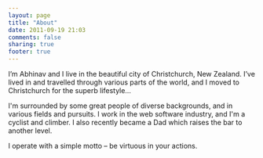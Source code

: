 ```yaml
---
layout: page
title: "About"
date: 2011-09-19 21:03
comments: false
sharing: true
footer: true
---
```


I’m Abhinav and I live in the beautiful city of Christchurch, New Zealand. I’ve lived in and travelled through various parts of the world, and I moved to Christchurch for the superb lifestyle…

I'm surrounded by some great people of diverse backgrounds, and in various fields and pursuits. I work in the web software industry, and I'm a cyclist and climber.  I also recently became a Dad which raises the bar to another level.

I operate with a simple motto – be virtuous in your actions.

